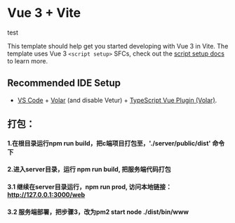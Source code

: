 # Vue 3 + Vite

test

This template should help get you started developing with Vue 3 in Vite. The template uses Vue 3 `<script setup>` SFCs, check out the [script setup docs](https://v3.vuejs.org/api/sfc-script-setup.html#sfc-script-setup) to learn more.

## Recommended IDE Setup

- [VS Code](https://code.visualstudio.com/) + [Volar](https://marketplace.visualstudio.com/items?itemName=Vue.volar) (and disable Vetur) + [TypeScript Vue Plugin (Volar)](https://marketplace.visualstudio.com/items?itemName=Vue.vscode-typescript-vue-plugin).


## 打包：
#### 1.在根目录运行npm run build，把c端项目打包至，'./server/public/dist' 命令下
#### 2.进入server目录，运行 npm run build, 把服务端代码打包
#### 3.1 继续在server目录运行，npm run prod, 访问本地链接：http://127.0.0.1:3000/web

#### 3.2 服务端部署，把步骤3，改为pm2 start node ./dist/bin/www
